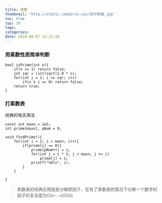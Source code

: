 ```yaml
---
title: 素数
thumbnail: 'http://static.come2rss.xyz/尼尔机械.jpg'
toc: true
top: 10
tags:  
categories:
date: 2020-08-07 12:11:10
---
```




### 用素数性质简单判断

```
bool isPrime(int n){
    if(n <= 1) return false;
    int sqr = (int)sqrt(1.0 * n);
    for(int i = 2; i <= sqr; i++)
        if(n % i == 0) return false;
    return true;
}
```



### 打素数表

经典的埃氏筛法

```
const int maxn = 1e5;
int prime[maxn], pNum = 0;

void findPrime(){
    for(int i = 2; i < maxn; i++){
        if(prime[i] == 0){
            prime[pNum++] = i;
            for(int j = i * 2; j < maxn; j += i)
                prime[j] = 1;
            printf("%d\n", i);
        } 
    }

}
```

> 素数表的经典应用就是分解质因子，在有了素数表的情况下分解一个数字的因子的复杂度为O(n−−√)O(n)